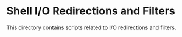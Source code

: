 
# Shell I/O Redirections and Filters

This directory contains scripts related to I/O redirections and filters.

